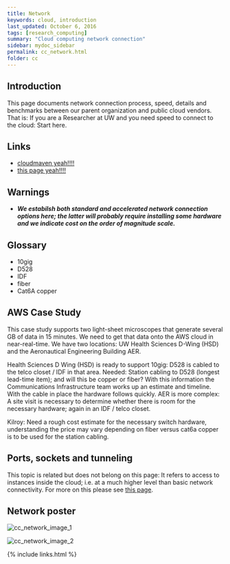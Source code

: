 ```yaml
---
title: Network 
keywords: cloud, introduction
last_updated: October 6, 2016
tags: [research_computing]
summary: "Cloud computing network connection"
sidebar: mydoc_sidebar
permalink: cc_network.html
folder: cc
---
```


## Introduction
This page documents network connection process, speed, details and benchmarks between our parent organization 
and public cloud vendors. That is: If you are a Researcher at UW and you need speed to connect to the cloud:
Start here. 


## Links
- [cloudmaven yeah!!!!](http://cloudmaven.org)
- [this page yeah!!!!](cc_network.html)


## Warnings
- ***We estabilsh both standard and accelerated network connection options here; the latter will probably
require installing some hardware and we indicate cost on the order of magnitude scale.***


## Glossary


- 10gig
- D528
- IDF
- fiber
- Cat6A copper


## AWS Case Study


This case study supports two light-sheet microscopes that generate several GB of data in 15 minutes. 
We need to get that data onto the AWS cloud in near-real-time. We have two locations: UW Health
Sciences D-Wing (HSD) and the Aeronautical Engineering Building AER.


Health Sciences D Wing (HSD) is ready to support 10gig: D528 is cabled to the telco closet / IDF in 
that area. Needed: Station cabling to D528 (longest lead-time item); and will this be copper or fiber?
With this information the Communications Infrastructure team works up an estimate and timeline. With
the cable in place the hardware follows quickly.  AER is more complex: A site visit is necessary to
determine whether there is room for the necessary hardware; again in an IDF / telco closet. 


Kilroy: Need a rough cost estimate for the necessary switch hardware, understanding the price 
may vary depending on fiber versus cat6a copper is to be used for the station cabling.  


## Ports, sockets and tunneling


This topic is related but does not belong on this page: It refers to access to instances inside the cloud; 
i.e. at a much higher level than basic network connectivity. For more on this please see [this page](cc_technical.html).


## Network poster


![cc_network_image_1](/documentation/images/cc/cc_network001.png)

![cc_network_image_2](/documentation/images/cc/cc_network002.png)


{% include links.html %}
